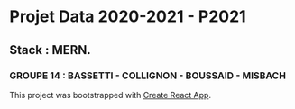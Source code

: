 # Projet Data 2020-2021 - P2021

## Stack : MERN.

### GROUPE 14 : BASSETTI - COLLIGNON - BOUSSAID - MISBACH

This project was bootstrapped with [Create React App](https://github.com/facebook/create-react-app).
